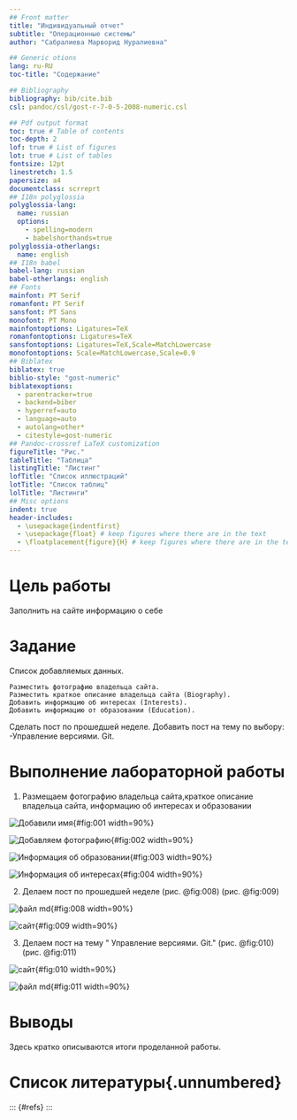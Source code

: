 ```yaml
---
## Front matter
title: "Индивидуальный отчет"
subtitle: "Операционные системы"
author: "Сабралиева Марворид Нуралиевна"

## Generic otions
lang: ru-RU
toc-title: "Содержание"

## Bibliography
bibliography: bib/cite.bib
csl: pandoc/csl/gost-r-7-0-5-2008-numeric.csl

## Pdf output format
toc: true # Table of contents
toc-depth: 2
lof: true # List of figures
lot: true # List of tables
fontsize: 12pt
linestretch: 1.5
papersize: a4
documentclass: scrreprt
## I18n polyglossia
polyglossia-lang:
  name: russian
  options:
	- spelling=modern
	- babelshorthands=true
polyglossia-otherlangs:
  name: english
## I18n babel
babel-lang: russian
babel-otherlangs: english
## Fonts
mainfont: PT Serif
romanfont: PT Serif
sansfont: PT Sans
monofont: PT Mono
mainfontoptions: Ligatures=TeX
romanfontoptions: Ligatures=TeX
sansfontoptions: Ligatures=TeX,Scale=MatchLowercase
monofontoptions: Scale=MatchLowercase,Scale=0.9
## Biblatex
biblatex: true
biblio-style: "gost-numeric"
biblatexoptions:
  - parentracker=true
  - backend=biber
  - hyperref=auto
  - language=auto
  - autolang=other*
  - citestyle=gost-numeric
## Pandoc-crossref LaTeX customization
figureTitle: "Рис."
tableTitle: "Таблица"
listingTitle: "Листинг"
lofTitle: "Список иллюстраций"
lotTitle: "Список таблиц"
lolTitle: "Листинги"
## Misc options
indent: true
header-includes:
  - \usepackage{indentfirst}
  - \usepackage{float} # keep figures where there are in the text
  - \floatplacement{figure}{H} # keep figures where there are in the text
---
```


# Цель работы

Заполнить на сайте информацию о себе

# Задание
Список добавляемых данных.

    Разместить фотографию владельца сайта.
    Разместить краткое описание владельца сайта (Biography).
    Добавить информацию об интересах (Interests).
    Добавить информацию от образовании (Education).

Сделать пост по прошедшей неделе.
Добавить пост на тему по выбору:
-Управление версиями. Git.


# Выполнение лабораторной работы

1. Размещаем фотографию владельца сайта,краткое описание владельца сайта, информацию об интересах и образовании

![Добавили имя](image/1.png){#fig:001 width=90%}


![Добавляем фотографию](image/2.png){#fig:002 width=90%}


![Информация об образовании](image/3.png){#fig:003 width=90%}


![Информация об интересах](image/4.png){#fig:004 width=90%}

2. Делаем пост по прошедшей неделе (рис. @fig:008) (рис. @fig:009)


![файл md](image/8.png){#fig:008 width=90%}


![сайт](image/9.png){#fig:009 width=90%}


3. Делаем пост на тему " Управление версиями. Git." (рис. @fig:010) (рис. @fig:011)

![сайт](image/10.png){#fig:010 width=90%}


![файл md](image/11.png){#fig:011 width=90%}



# Выводы

Здесь кратко описываются итоги проделанной работы.

# Список литературы{.unnumbered}

::: {#refs}
:::
